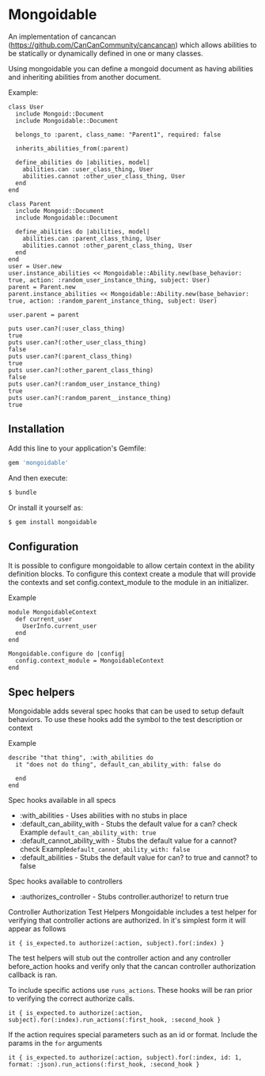 # Mongoidable
An implementation of cancancan (https://github.com/CanCanCommunity/cancancan) which allows abilities to be statically or dynamically defined in one or many classes.

Using mongoidable you can define a mongoid document as having abilities and inheriting abilities from another document.

Example:

```
class User
  include Mongoid::Document
  include Mongoidable::Document

  belongs_to :parent, class_name: "Parent1", required: false

  inherits_abilities_from(:parent)

  define_abilities do |abilities, model|
    abilities.can :user_class_thing, User
    abilities.cannot :other_user_class_thing, User
  end
end

class Parent
  include Mongoid::Document
  include Mongoidable::Document

  define_abilities do |abilities, model|
    abilities.can :parent_class_thing, User
    abilities.cannot :other_parent_class_thing, User
  end
end
user = User.new
user.instance_abilities << Mongoidable::Ability.new(base_behavior: true, action: :random_user_instance_thing, subject: User)
parent = Parent.new
parent.instance_abilities << Mongoidable::Ability.new(base_behavior: true, action: :random_parent_instance_thing, subject: User)

user.parent = parent

puts user.can?(:user_class_thing)
true
puts user.can?(:other_user_class_thing)
false
puts user.can?(:parent_class_thing)
true
puts user.can?(:other_parent_class_thing)
false
puts user.can?(:random_user_instance_thing)
true
puts user.can?(:random_parent__instance_thing)
true
```

## Installation
Add this line to your application's Gemfile:

```ruby
gem 'mongoidable'
```

And then execute:
```bash
$ bundle
```

Or install it yourself as:
```bash
$ gem install mongoidable
```

## Configuration

It is possible to configure mongoidable to allow certain context in the ability definition blocks. To configure this context create a module that will provide the contexts and set config.context_module to the module in an initializer.

Example

```
module MongoidableContext
  def current_user
    UserInfo.current_user
  end
end

Mongoidable.configure do |config|
  config.context_module = MongoidableContext
end
```

## Spec helpers

Mongoidable adds several spec hooks that can be used to setup default behaviors. To use these hooks add the symbol to the test description or context

Example
```
describe "that thing", :with_abilities do
  it "does not do thing", default_can_ability_with: false do

  end
end
```

Spec hooks available in all specs
* :with_abilities - Uses abilities with no stubs in place
* :default_can_ability_with - Stubs the default value for a can? check Example `default_can_ability_with: true`
* :default_cannot_ability_with - Stubs the default value for a cannot? check Example`default_cannot_ability_with: false`
* :default_abilities - Stubs the default value for can? to true and cannot? to false

Spec hooks available to controllers
* :authorizes_controller - Stubs controller.authorize! to return true

Controller Authorization Test Helpers
Mongoidable includes a test helper for verifying that controller actions are authorized. In it's simplest form it will appear as follows
```
it { is_expected.to authorize(:action, subject).for(:index) }
```
The test helpers will stub out the controller action and any controller before_action hooks and verify only that the cancan controller authorization callback is ran. 

To include specific actions use `runs_actions`. These hooks will be ran prior to verifying the correct authorize calls.
```
it { is_expected.to authorize(:action, subject).for(:index).run_actions(:first_hook, :second_hook }
```
If the action requires special parameters such as an id or format. Include the params in the `for` arguments
```
it { is_expected.to authorize(:action, subject).for(:index, id: 1, format: :json).run_actions(:first_hook, :second_hook }
```